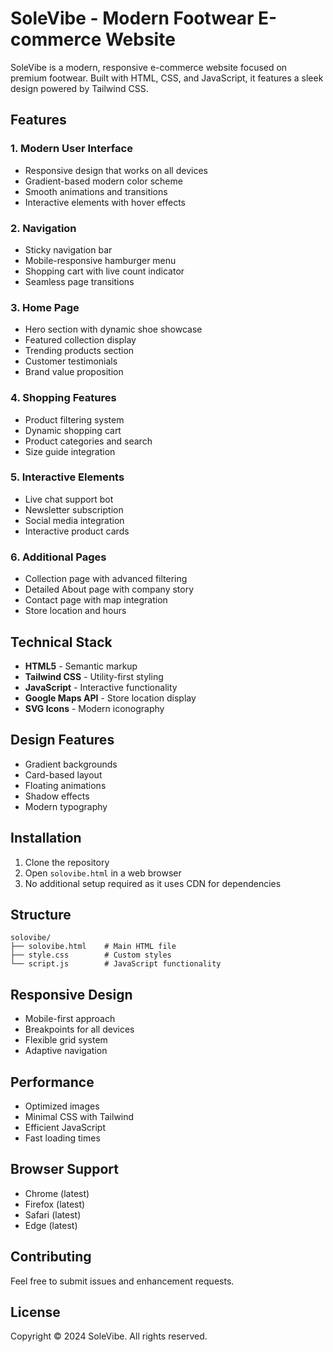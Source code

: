 # SoleVibe - Modern Footwear E-commerce Website

SoleVibe is a modern, responsive e-commerce website focused on premium footwear. Built with HTML, CSS, and JavaScript, it features a sleek design powered by Tailwind CSS.

## Features

### 1. Modern User Interface
- Responsive design that works on all devices
- Gradient-based modern color scheme
- Smooth animations and transitions
- Interactive elements with hover effects

### 2. Navigation
- Sticky navigation bar
- Mobile-responsive hamburger menu
- Shopping cart with live count indicator
- Seamless page transitions

### 3. Home Page
- Hero section with dynamic shoe showcase
- Featured collection display
- Trending products section
- Customer testimonials
- Brand value proposition

### 4. Shopping Features
- Product filtering system
- Dynamic shopping cart
- Product categories and search
- Size guide integration

### 5. Interactive Elements
- Live chat support bot
- Newsletter subscription
- Social media integration
- Interactive product cards

### 6. Additional Pages
- Collection page with advanced filtering
- Detailed About page with company story
- Contact page with map integration
- Store location and hours

## Technical Stack

- **HTML5** - Semantic markup
- **Tailwind CSS** - Utility-first styling
- **JavaScript** - Interactive functionality
- **Google Maps API** - Store location display
- **SVG Icons** - Modern iconography

## Design Features

- Gradient backgrounds
- Card-based layout
- Floating animations
- Shadow effects
- Modern typography

## Installation

1. Clone the repository
2. Open `solovibe.html` in a web browser
3. No additional setup required as it uses CDN for dependencies

## Structure
```
solovibe/
├── solovibe.html    # Main HTML file
├── style.css        # Custom styles
└── script.js        # JavaScript functionality
```

## Responsive Design

- Mobile-first approach
- Breakpoints for all devices
- Flexible grid system
- Adaptive navigation

## Performance

- Optimized images
- Minimal CSS with Tailwind
- Efficient JavaScript
- Fast loading times

## Browser Support

- Chrome (latest)
- Firefox (latest)
- Safari (latest)
- Edge (latest)

## Contributing

Feel free to submit issues and enhancement requests.

## License

Copyright © 2024 SoleVibe. All rights reserved.
